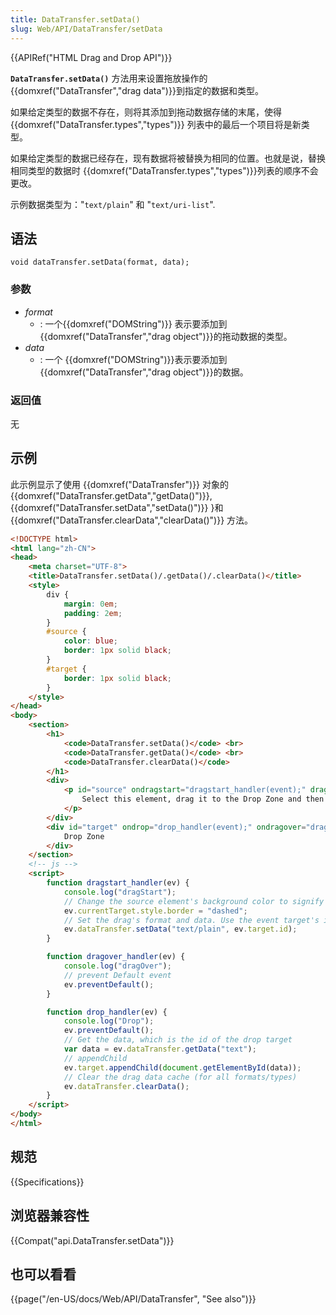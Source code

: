 ```yaml
---
title: DataTransfer.setData()
slug: Web/API/DataTransfer/setData
---
```

{{APIRef("HTML Drag and Drop API")}}

**`DataTransfer.setData()`** 方法用来设置拖放操作的{{domxref("DataTransfer","drag data")}}到指定的数据和类型。

如果给定类型的数据不存在，则将其添加到拖动数据存储的末尾，使得 {{domxref("DataTransfer.types","types")}} 列表中的最后一个项目将是新类型。

如果给定类型的数据已经存在，现有数据将被替换为相同的位置。也就是说，替换相同类型的数据时 {{domxref("DataTransfer.types","types")}}列表的顺序不会更改。

示例数据类型为："`text/plain`" 和 "`text/uri-list`".

## 语法

```
void dataTransfer.setData(format, data);
```

### 参数

- _format_
  - : 一个{{domxref("DOMString")}} 表示要添加到 {{domxref("DataTransfer","drag object")}}的拖动数据的类型。
- _data_
  - : 一个 {{domxref("DOMString")}}表示要添加到 {{domxref("DataTransfer","drag object")}}的数据。

### 返回值

无

## 示例

此示例显示了使用 {{domxref("DataTransfer")}} 对象的 {{domxref("DataTransfer.getData","getData()")}}, {{domxref("DataTransfer.setData","setData()")}} }和{{domxref("DataTransfer.clearData","clearData()")}} 方法。

```html
<!DOCTYPE html>
<html lang="zh-CN">
<head>
    <meta charset="UTF-8">
    <title>DataTransfer.setData()/.getData()/.clearData()</title>
    <style>
        div {
            margin: 0em;
            padding: 2em;
        }
        #source {
            color: blue;
            border: 1px solid black;
        }
        #target {
            border: 1px solid black;
        }
    </style>
</head>
<body>
    <section>
        <h1>
            <code>DataTransfer.setData()</code> <br>
            <code>DataTransfer.getData()</code> <br>
            <code>DataTransfer.clearData()</code>
        </h1>
        <div>
            <p id="source" ondragstart="dragstart_handler(event);" draggable="true">
                Select this element, drag it to the Drop Zone and then release the selection to move the element.
            </p>
        </div>
        <div id="target" ondrop="drop_handler(event);" ondragover="dragover_handler(event);">
            Drop Zone
        </div>
    </section>
    <!-- js -->
    <script>
        function dragstart_handler(ev) {
            console.log("dragStart");
            // Change the source element's background color to signify drag has started
            ev.currentTarget.style.border = "dashed";
            // Set the drag's format and data. Use the event target's id for the data
            ev.dataTransfer.setData("text/plain", ev.target.id);
        }

        function dragover_handler(ev) {
            console.log("dragOver");
            // prevent Default event
            ev.preventDefault();
        }

        function drop_handler(ev) {
            console.log("Drop");
            ev.preventDefault();
            // Get the data, which is the id of the drop target
            var data = ev.dataTransfer.getData("text");
            // appendChild
            ev.target.appendChild(document.getElementById(data));
            // Clear the drag data cache (for all formats/types)
            ev.dataTransfer.clearData();
        }
    </script>
</body>
</html>
```

## 规范

{{Specifications}}

## 浏览器兼容性

{{Compat("api.DataTransfer.setData")}}

## 也可以看看

{{page("/en-US/docs/Web/API/DataTransfer", "See also")}}
